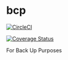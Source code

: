 # bcp

[![CircleCI](https://dl.circleci.com/status-badge/img/gh/Abdden/bcp/tree/supreme.svg?style=svg)](https://dl.circleci.com/status-badge/redirect/gh/Abdden/bcp/tree/supreme)

[![Coverage Status](https://coveralls.io/repos/github/Abdden/bcp/badge.svg?branch=supreme)](https://coveralls.io/github/Abdden/bcp?branch=supreme)

For Back Up Purposes
